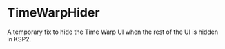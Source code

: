 # TimeWarpHider
A temporary fix to hide the Time Warp UI when the rest of the UI is hidden in KSP2.
